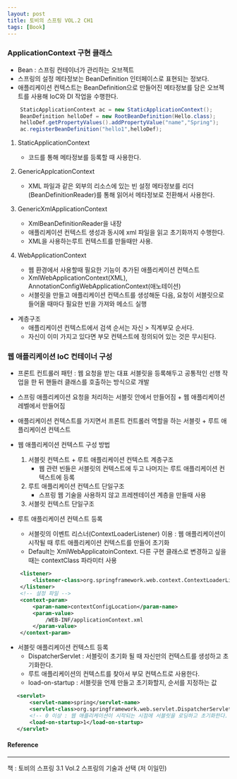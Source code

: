 ```yaml
---
layout: post
title: 토비의 스프링 VOL.2 CH1
tags: [Book]
---
```


### ApplicationContext 구현 클래스

- Bean : 스프링 컨테이너가 관리하는 오브젝트  
- 스프링의 설정 메타정보는 BeanDefinition 인터페이스로 표현되는 정보다.  
- 애플리케이션 컨텍스트는 BeanDefinition으로 만들어진 메타정보를 담은 오브젝트를 사용해 IoC와 DI 작업을 수행한다.

```java
    StaticApplicationContext ac = new StaticApplicationContext();
    BeanDefinition helloDef = new RootBeanDefinition(Hello.class);
    helloDef.getPropertyValues().addPropertyValue("name","Spring");
    ac.registerBeanDefinition("hello1",helloDef);
```

1. StaticApplicationContext 
    - 코드를 통해 메타정보를 등록할 때 사용한다.

2. GenericApplcationContext 
    - XML 파일과 같은 외부의 리소스에 있는 빈 설정 메타정보를 리더(BeanDefinitionReader)를 통해 읽어서 메타정보로 전환해서 사용한다.

3. GenericXmlApplicationContext
    - XmlBeanDefinitionReader을 내장
    - 애플리케이션 컨텍스트 생성과 동시에 xml 파일을 읽고 초기화까지 수행한다.
    - XML을 사용하는루트 컨텍스트를 만들때만 사용.

4. WebApplicationContext
    - 웹 환경에서 사용할때 필요한 기능이 추가된 애플리케이션 컨텍스트
    - XmlWebApplicationContext(XML), AnnotationConfigWebApplicationContext(애노테이션)
    - 서블릿을 만들고 애플리케이션 컨택스트를 생성해둔 다음, 요청이 서블릿으로 들어올 때마다 필요한 빈을 가져와 메소드 실행

- 계층구조
    - 애플리케이션 컨텍스트에서 검색 순서는 자신 > 직계부모 순서다. 
    - 자신이 이미 가지고 있다면 부모 컨텍스트에 정의되어 있는 것은 무시된다.

### 웹 애플리케이션 IoC 컨테이너 구성

- 프론트 컨트롤러 패턴 : 웹 요청을 받는 대표 서블릿을 등록해두고 공통적인 선행 작업을 한 뒤 핸들러 클래스를 호출하는 방식으로 개발
- 스프링 애플리케이션 요청을 처리하는 서블릿 안에서 만들어짐 + 웹 애플리케이션 레벨에서 만들어짐
- 애플리케이션 컨텍스트를 가지면서 프론트 컨트롤러 역할을 하는 서블릿 + 루트 애플리케이션 컨텍스트

- 웹 애플리케이션 컨텍스트 구성 방법
    1. 서블릿 컨텍스트 + 루트 애플리케이션 컨텍스트 계층구조 
        - 웹 관련 빈들은 서블릿의 컨텍스트에 두고 나머지는 루트 애플리케이션 컨텍스트에 등록
    2. 루트 애플리케이션 컨텍스트 단일구조
        - 스프링 웹 기술을 사용하지 않고 프레젠테이션 계층을 만들때 사용
    3. 서블릿 컨텍스트 단일구조



- 루트 애플리케이션 컨텍스트 등록
    - 서블릿의 이벤트 리스너(ContextLoaderListener) 이용 : 웹 애플리케이션이 시작될 때 루트 애플리케이션 컨텍스트를 만들어 초기화
    - Default는 XmlWebApplicatoinContext. 다른 구현 클래스로 변경하고 싶을 때는 contextClass 파라미터 사용

``` xml
    <listener>
        <listener-class>org.springframework.web.context.ContextLoaderListener</listener-class>
    </listener>
    <!-- 설정 파일 -->
    <context-param>
        <param-name>contextConfigLocation</param-name>
        <param-value>
            /WEB-INF/applicationContext.xml
        </param-value>
    </context-param>
```

- 서블릿 애플리케이션 컨텍스트 등록
    - DispatcherServlet : 서블릿이 초기화 될 때 자신만의 컨텍스트를 생성하고 초기화한다.
    - 루트 애플리케이션의 컨텍스트를 찾아서 부모 컨텍스트로 사용한다.
    - load-on-startup : 서블릿을 언제 만들고 초기화할지, 순서를 지정하는 값 

 ``` xml
    <servlet>
        <servlet-name>spring</servlet-name>
        <servlet-class>org.springframework.web.servlet.DispatcherServlet</servlet-class>
        <!-- 0 이상 : 웹 애플리케이션이 시작되는 시점에 서블릿을 로딩하고 초기화한다. -->
        <load-on-startup>1</load-on-startup>
    </servlet>
```   

#### Reference
* * *
책 : 토비의 스프링 3.1 Vol.2 스프링의 기술과 선택 (저 이일민)
